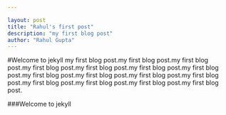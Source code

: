 ```yaml
---

layout: post
title: "Rahul's first post"
description: "my first blog post"
author: "Rahul Gupta"
---
```


#Welcome to jekyll
my first blog post.my first blog post.my first blog post.my first blog post.my first blog post.my first blog post.my first blog post.my first blog post.my first blog post.my first blog post.my first blog post.my first blog post.my first blog post.my first blog post.my first blog post.

###Welcome to jekyll
